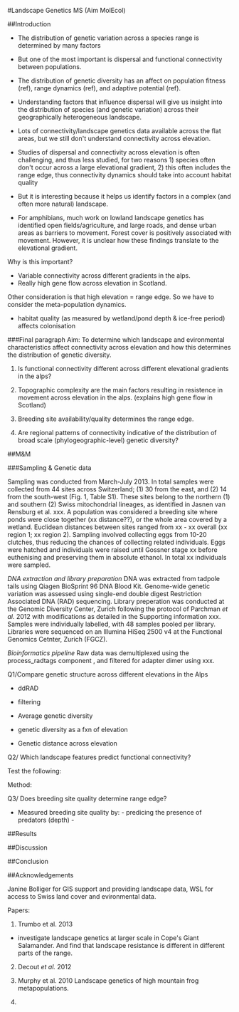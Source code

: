 #Landscape Genetics MS (Aim MolEcol)

##Introduction 

- The distribution of genetic variation across a species range is determined by many factors
- But one of the most important is dispersal and functional connectivity between populations. 
- The distribution of genetic diversity has an affect on population fitness (ref), range dynamics (ref), and adaptive potential (ref). 
- Understanding factors that influence dispersal will give us insight into the distribution of species (and genetic variation) across their geographically heterogeneous landscape. 


- Lots of connectivity/landscape genetics data available across the flat areas, but we still don't understand connectivity across elevation. 
- Studies of dispersal and connectivity across elevation is often challenging, and thus less studied, for two reasons 1) species often don't occur across a large elevational gradient, 2) this often includes the range edge, thus connectivity dynamics should take into account habitat quality
- But it is interesting because it helps us identify factors in a complex (and often more natural) landscape. 


- For amphibians, much work on lowland landscape genetics has identified open fields/agriculture, and large roads, and dense urban areas as barriers to movement. Forest cover is positively associated with movement. However, it is unclear how these findings translate to the elevational gradient. 


Why is this important?

- Variable connectivity across different gradients in the alps. 
- Really high gene flow across elevation in Scotland. 

Other consideration is that high elevation = range edge. So we have to consider the meta-population dynamics. 
- habitat quality (as measured by wetland/pond depth & ice-free period) affects colonisation

###Final paragraph
Aim:
To determine which landscape and evironmental characteristics affect connectivity across elevation and how this determines the distribution of genetic diversity.

1. Is functional connectivity different across different elevational gradients in the alps? 

2. Topographic complexity are the main factors resulting in resistence in movement across elevation in the alps. (explains high gene flow in Scotland)

2. Breeding site availability/quality determines the range edge.

3. Are regional patterns of connectivity indicative of the distribution of broad scale (phylogeographic-level) genetic diversity? 


##M&M

###Sampling & Genetic data

Sampling was conducted from March-July 2013. In total samples were collected from 44 sites across Switzerland; (1) 30 from the east, and (2) 14 from the south-west (Fig. 1, Table S1). These sites belong to the northern (1) and southern (2) Swiss mitochondrial lineages, as identified in Jasnen van Rensburg et al. xxx. A population was considered a breeding site where ponds were close together (xx distance??), or the whole area covered by a wetland. Euclidean distances between sites ranged from xx - xx overall (xx region 1; xx region 2). Sampling involved collecting eggs from 10-20 clutches, thus reducing the chances of collecting related individuals. Eggs were hatched and individuals were raised until Gossner stage xx before euthenising and preserving them in absolute ethanol. In total xx individuals were sampled. 

*DNA extraction and library preparation*
DNA was extracted from tadpole tails using Qiagen BioSprint 96 DNA Blood Kit. Genome-wide genetic variation was assessed using single-end double digest Restriction Associated DNA (RAD) sequencing. Library preperation was conducted at the Genomic Diversity Center, Zurich following the protocol of Parchman *et al.* 2012 with modifications as detailed in the Supporting information xxx. Samples were individually labelled, with 48 samples pooled per library. Libraries were sequenced on an Illumina HiSeq 2500 v4 at the Functional Genomics Cetnter, Zurich (FGCZ). 

*Bioinformatics pipeline*
Raw data was demultiplexed using the process_radtags component , and filtered for adapter dimer using xxx. 


Q1/Compare genetic structure across different elevations in the Alps

- ddRAD

- filtering

- Average genetic diversity

- genetic diversity as a fxn of elevation

- Genetic distance across elevation 


Q2/ Which landscape features predict functional connectivity?

Test the following: 




Method: 



Q3/ Does breeding site quality determine range edge?

- Measured breeding site quality by:
           - predicing the presence of predators (depth)
           -  





##Results





##Discussion





##Conclusion




##Acknowledgements

Janine Bolliger for GIS support and providing landscape data, WSL for access to Swiss land cover and evironmental data. 






Papers: 

1. Trumbo et al. 2013 
- investigate landscape genetics at larger scale in Cope's Giant Salamander. And find that landscape resistance is different in different parts of the range. 

2. Decout *et al.* 2012
3. Murphy et al. 2010 Landscape genetics of high mountain frog metapopulations. 
 

3.
